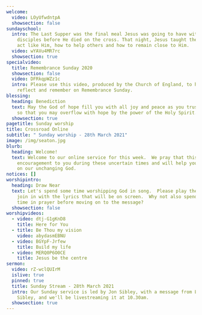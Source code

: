 ```yaml
---
welcome:
  video: LOyUfwdntpA
  showsection: false
sundayschool:
  intro: The Last Supper was the final meal Jesus was going to have with His
    disciples before He died on the cross. That night, Jesus taught them how to
    act like Him, how to help others and how to remain close to Him.
  video: wYAVu4MR7rc
  showsection: true
specialvideo:
  title: Remembrance Sunday 2020
  showsection: false
  video: DFRkqpWZz1c
  intro: Please use this video, produced by the Church of England, to help you
    reflect and remember on Remembrance Sunday.
blessing:
  heading: Benediction
  text: May the God of hope fill you with all joy and peace as you trust in Him,
    so that you may overflow with hope by the power of the Holy Spirit.
  showsection: true
pagetitle: Sunday worship
title: Crossroad Online
subtitle: " Sunday worship - 28th March 2021"
image: /img/seaton.jpg
blurb:
  heading: Welcome!
  text: Welcome to our online service for this week.  We pray that this will be an
    encouragement to you during these uncertain times and will help you to focus
    on our unchanging God.
notices: []
worshipintro:
  heading: Draw Near
  text: Let's spend some time worshipping God in song.  Please play the videos and
    join in with the lyrics that will be on screen.  Why not also spend some
    time in prayer before moving on to the message?
  showsection: false
worshipvideos:
  - video: dtj-G1gKnD8
    title: Here for You
  - title: Be Thou my vision
    video: abydasmEBNU
  - video: BGYpF-Jrfew
    title: Build my life
  - video: MERQ0P6O0CE
    title: Jesus be the centre
sermon:
  video: rZ-wclQUIrM
  islive: true
  pinned: true
  title: Sunday Stream - 28th March 2021
  intro: Our Sunday service is led by Jon Sibley, with a message from Louise
    Sibley, and we'll be livestreaming it at 10.30am.
  showsection: true
---
```

